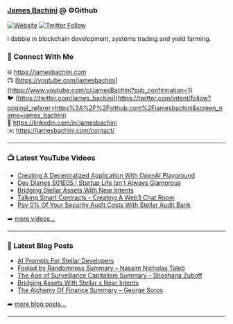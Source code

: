### [James Bachini][website] @ ⚙️Github

[![Website](https://img.shields.io/website?label=jamesbachini.com&style=for-the-badge&url=https%3A%2F%2Fjamesbachini.com)](https://jamesbachini.com)
[![Twitter Follow](https://img.shields.io/twitter/follow/james_bachini?color=1DA1F2&logo=twitter&style=for-the-badge)](https://twitter.com/intent/follow?original_referer=https%3A%2F%2Fgithub.com%2Fjamesbachini&screen_name=jamesbachini)

I dabble in blockchain development, systems trading and yield farming.

### 👋 Connect With Me

🌐 https://jamesbachini.com
<br />
📺 [https://youtube.com/jamesbachini](https://www.youtube.com/c/JamesBachini?sub_confirmation=1)
<br />
🐦 [https://twitter.com/james_bachini](https://twitter.com/intent/follow?original_referer=https%3A%2F%2Fgithub.com%2Fjamesbachini&screen_name=james_bachini)
<br />
👔 https://linkedin.com/in/jamesbachini
<br />
✉️ https://jamesbachini.com/contact/

---

### 📺 Latest YouTube Videos

<!-- YOUTUBE:START -->
- [Creating A Decentralized Application With OpenAI Playground](https://www.youtube.com/watch?v=E6Uz2oFo33Q)
- [Dev Diaries S01E05 | Startup Life Isn&#39;t Always Glamorous](https://www.youtube.com/watch?v=n2C2K3HHEV0)
- [Bridging Stellar Assets With Near Intents](https://www.youtube.com/watch?v=moqWwcMppgY)
- [Talking Smart Contracts - Creating A Web3 Chat Room](https://www.youtube.com/watch?v=6antNCDIHHk)
- [Pay 0% Of Your Security Audit Costs With Stellar Audit Bank](https://www.youtube.com/watch?v=NatWTeVET9Q)
<!-- YOUTUBE:END -->

➡️ [more videos...](https://youtube.com/jamesbachini)

---

### 📝 Latest Blog Posts

<!-- BLOG-POST-LIST:START -->
- [AI Prompts For Stellar Developers](https://jamesbachini.com/ai-prompts-stellar/)
- [Fooled by Randomness Summary – Nassim Nicholas Taleb](https://jamesbachini.com/fooled-by-randomness-summary/)
- [The Age of Surveillance Capitalism Summary – Shoshana Zuboff](https://jamesbachini.com/the-age-of-surveillance-capitalism-summary-shoshana-zuboff/)
- [Bridging Assets With Stellar x Near Intents](https://jamesbachini.com/stellar-x-near-intents/)
- [The Alchemy Of Finance Summary – George Soros](https://jamesbachini.com/the-alchemy-of-finance-summary/)
<!-- BLOG-POST-LIST:END -->

➡️ [more blog posts...](https://jamesbachini.com)

---

[website]: https://jamesbachini.com
[twitter]: https://twitter.com/james_bachini
[youtube]: https://youtube.com/jamesbachini
[linkedin]: https://linkedin.com/in/jamesbachini
